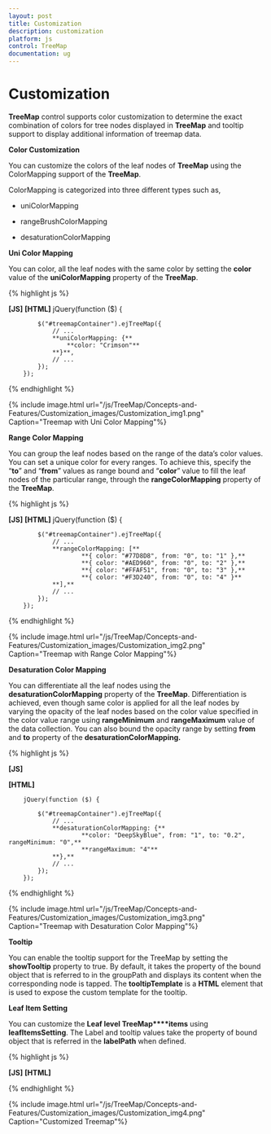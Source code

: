 ```yaml
---
layout: post
title: Customization
description: customization
platform: js
control: TreeMap
documentation: ug
---
```


# Customization

**TreeMap** control supports color customization to determine the exact combination of colors for tree nodes displayed in **TreeMap** and tooltip support to display additional information of treemap data.

**Color Customization**

You can customize the colors of the leaf nodes of **TreeMap** using the ColorMapping support of the **TreeMap**. 

ColorMapping is categorized into three different types such as,

* uniColorMapping

* rangeBrushColorMapping

* desaturationColorMapping

**Uni Color Mapping**

You can color, all the leaf nodes with the same color by setting the **color** value of the **uniColorMapping** property of the **TreeMap**.

{% highlight js %}

**[JS]**
**[HTML]**
       jQuery(function ($) {

            $("#treemapContainer").ejTreeMap({
                // ...   
                **uniColorMapping: {**
                    **color: "Crimson"**
                **}**,         
                // ...   
            });
        });



{% endhighlight %}



{% include image.html url="/js/TreeMap/Concepts-and-Features/Customization_images/Customization_img1.png" Caption="Treemap with Uni Color Mapping"%}

**Range Color Mapping**

You can group the leaf nodes based on the range of the data’s color values. You can set a unique color for every ranges. To achieve this, specify the “**to**” and “**from**” values as range bound and “**color**” value to fill the leaf nodes of the particular range, through the **rangeColorMapping** property of the **TreeMap**.

{% highlight js %}

**[JS]**
**[HTML]**
        jQuery(function ($) {

            $("#treemapContainer").ejTreeMap({
                // ...   
                **rangeColorMapping: [**
                        **{ color: "#77D8D8", from: "0", to: "1" },**
                        **{ color: "#AED960", from: "0", to: "2" },**
                        **{ color: "#FFAF51", from: "0", to: "3" },**
                        **{ color: "#F3D240", from: "0", to: "4" }**
                **],**
                // ...   
            });
        });



{% endhighlight %}



{% include image.html url="/js/TreeMap/Concepts-and-Features/Customization_images/Customization_img2.png" Caption="Treemap with Range Color Mapping"%}

**Desaturation Color Mapping**

You can differentiate all the leaf nodes using the **desaturationColorMapping** property of the **TreeMap**. Differentiation is achieved, even though same color is applied for all the leaf nodes by varying the opacity of the leaf nodes based on the color value specified in the color value range using **rangeMinimum** and **rangeMaximum** value of the data collection. You can also bound the opacity range by setting **from** and **to** property of the **desaturationColorMapping.**

{% highlight js %}

**[JS]**

**[HTML]**

        jQuery(function ($) {

            $("#treemapContainer").ejTreeMap({
                // ...  
                **desaturationColorMapping: {**
                        **color: "DeepSkyBlue", from: "1", to: "0.2", rangeMinimum: "0",**  
                        **rangeMaximum: "4"**                        
                **},**
                // ...  
            });
        });


{% endhighlight %}



{% include image.html url="/js/TreeMap/Concepts-and-Features/Customization_images/Customization_img3.png" Caption="Treemap with Desaturation Color Mapping"%}

**Tooltip**

You can enable the tooltip support for the TreeMap by setting the **showTooltip** property to true. By default, it takes the property of the bound object that is referred to in the groupPath and displays its content when the corresponding node is tapped. The **tooltipTemplate** is a **HTML** element that is used to expose the custom template for the tooltip.

**Leaf Item Setting**

You can customize the **Leaf level TreeMap****items** using **leafItemsSetting**. The Label and tooltip values take the property of bound object that is referred in the **labelPath** when defined.

{% highlight js %}

**[JS]**
**[HTML]**
<script type="text/javascript">
 jQuery(function ($) {
            $( "#treemapContainer").ejTreeMap({
                dataSource: population_data,
                colorValuePath: "Growth",
                weightValuePath: "Population",
                rangeColorMapping: [
                        { color: "#77D8D8", from: "0", to: "1" },
                        { color: "#AED960", from: "0", to: "2" },
                        { color: "#FFAF51", from: "0", to: "3" },
                        { color: "#F3D240", from: "0", to: "4" }
                ],                   
                levels: [
                  { groupPath: "Continent", groupGap: 5}
                ],

                **leafItemSettings: { labelPath: "Region" },**
                **showTooltip:true,**
                **tooltipTemplate:'template'** 
            });
        });

</script>
<script  id="template" type="application/jsrender">
    <div  style="margin-left:17px;margin-top:-45px;">      
        <div style="height:auto;width:auto;background:black;border-radius:3px;opacity:0.6">
            <div style="margin-top:-20px;margin-left:9px;padding-top:3px;margin-right:9px;">
                <label style="margin-top:-20px;font-weight:normal;font-size:12px;color:white;font-family:Segoe UI;">**{{:**Region**}}**</label>
            </div>
            <div style="height:10px;"></div>
            <div style="margin-top:-10px;margin-left:9px;margin-right:9px;padding-bottom:3px;">
                <label style="margin-top:-10px;font-weight:normal;font-size:14px;color:white;font-family:segoe ui light;">**{{:**Population**}}**</label>
            </div>
        </div>
    </div>            
</script>


{% endhighlight %}



{% include image.html url="/js/TreeMap/Concepts-and-Features/Customization_images/Customization_img4.png" Caption="Customized Treemap"%}

